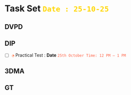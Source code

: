 # Task Set <span style="color:Gold;font-weight:bold">`Date : 25-10-25`</span>

## DVPD

## DIP
- [ ] <span style="color:OrangeRed;">`◔`</span> Practical Test : **Date** <span style="color:tomato;">`25th October Time: 12 PM – 1 PM`</span>

## 3DMA

## GT